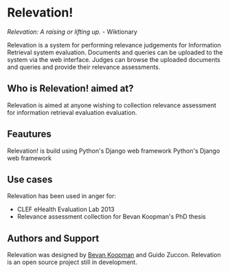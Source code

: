 # Relevation!


_Relevation: A raising or lifting up._ - Wiktionary


Relevation is a system for performing relevance judgements for Information Retrieval system evaluation. Documents and queries can be uploaded to the system via the web interface. Judges can browse the uploaded documents and queries and provide their relevance assessments.

## Who is Relevation! aimed at?

Relevation is aimed at anyone wishing to collection relevance assessment for information retrieval evaluation evaluation.

## Feautures

Relevation! is build using Python's Django web framework Python's Django web framework

## Use cases

Relevation has been used in anger for:

* CLEF eHealth Evaluation Lab 2013
* Relevance assessment collection for Bevan Koopman's PhD thesis

## Authors and Support

Relevation was designed by [Bevan Koopman](http://koopman.id.au) and Guido Zuccon. Relevation is an open source project still in development.
